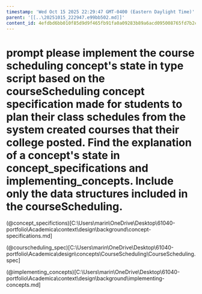 ```yaml
---
timestamp: 'Wed Oct 15 2025 22:29:47 GMT-0400 (Eastern Daylight Time)'
parent: '[[..\20251015_222947.e99bb502.md]]'
content_id: 4efdbd6bb010f85d9d9f465fb91fa0a09283b89a6acd095008765fd7b2ce4067
---
```


# prompt please implement the course scheduling concept's state in type script based on the courseScheduling concept specification made for students to plan their class schedules from the system created courses that their college posted. Find the explanation of a concept's state in concept\_specifications and implementing\_concepts. Include only the data structures included in the courseScheduling.

(@concept\_specifictions)\[C:\Users\marin\OneDrive\Desktop\61040-portfolio\Academica\context\design\background\concept-specifications.md]

(@courscheduling\_spec)\[C:\Users\marin\OneDrive\Desktop\61040-portfolio\Academica\design\concepts\CourseScheduling\CourseScheduling.spec]

(@implementing\_concepts)\[C:\Users\marin\OneDrive\Desktop\61040-portfolio\Academica\context\design\background\implementing-concepts.md]
